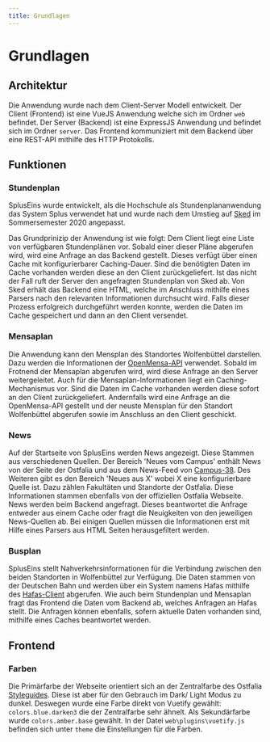 ```yaml
---
title: Grundlagen
---
```

# Grundlagen

## Architektur
Die Anwendung wurde nach dem Client-Server Modell entwickelt. Der Client (Frontend) ist eine VueJS Anwendung welche sich im Ordner `web` befindet. Der Server (Backend) ist eine ExpressJS Anwendung und befindet sich im Ordner `server`. Das Frontend kommuniziert mit dem Backend über eine REST-API mithilfe des HTTP Protokolls.

## Funktionen

### Stundenplan
SplusEins wurde entwickelt, als die Hochschule als Stundenplananwendung das System Splus verwendet hat und wurde nach dem Umstieg auf [Sked](https://stundenplan.ostfalia.de/) im Sommersemester 2020 angepasst.

Das Grundprinizip der Anwendung ist wie folgt: Dem Client liegt eine Liste von verfügbaren Stundenplänen vor. Sobald einer dieser Pläne abgerufen wird, wird eine Anfrage an das Backend gestellt. Dieses verfügt über einen Cache mit konfigurierbarer Caching-Dauer. Sind die benötigten Daten im Cache vorhanden werden diese an den Client zurückgeliefert. Ist das nicht der Fall ruft der Server den angefragten Stundenplan von Sked ab. Von Sked erhält das Backend eine HTML, welche im Anschluss mithilfe eines Parsers nach den relevanten Informationen durchsucht wird. Falls dieser Prozess erfolgreich durchgeführt werden konnte, werden die Daten im Cache gespeichert und dann an den Client versendet.

### Mensaplan
Die Anwendung kann den Mensplan des Standortes Wolfenbüttel darstellen. Dazu werden die Informationen der [OpenMensa-API](https://openmensa.org/) verwendet. Sobald im Frotnend der Mensaplan abgerufen wird, wird diese Anfrage an den Server weitergeleitet. Auch für die Mensaplan-Informationen liegt ein Caching-Mechanismus vor. Sind die Daten im Cache vorhanden werden diese sofort an den Client zurückgeliefert. Andernfalls wird eine Anfrage an die OpenMensa-API gestellt und der neuste Mensplan für den Standort Wolfenbüttel abgerufen sowie im Anschluss an den Client geschickt.

### News
Auf der Startseite von SplusEins werden News angezeigt. Diese Stammen aus verschiedenen Quellen. Der Bereich 'Neues vom Campus' enthält News von der Seite der Ostfalia und aus dem News-Feed von [Campus-38](https://www.campus38.de/newsfeed.xml). Des Weiteren gibt es den Bereich 'Neues aus X' wobei X eine konfigurierbare Quelle ist. Dazu zählen Fakultäten und Standorte der Ostfalia. Diese Informationen stammen ebenfalls von der offiziellen Ostfalia Webseite. News werden beim Backend angefragt. Dieses beantwortet die Anfrage entweder aus einem Cache oder fragt die Neuigkeiten von den jeweiligen News-Quellen ab. Bei einigen Quellen müssen die Informationen erst mit Hilfe eines Parsers aus HTML Seiten herausgefiltert werden.

### Busplan
SplusEins stellt Nahverkehrsinformationen für die Verbindung zwischen den beiden Standorten in Wolfenbüttel zur Verfügung. Die Daten stammen von der Deutschen Bahn und werden über ein System namens Hafas mithilfe des [Hafas-Client](https://github.com/public-transport/hafas-client) abgerufen. Wie auch beim Stundenplan und Mensaplan fragt das Frontend die Daten vom Backend ab, welches Anfragen an Hafas stellt. Die Anfragen können ebenfalls, sofern aktuelle Daten vorhanden sind, mithilfe eines Caches beantwortet werden.

## Frontend

### Farben
Die Primärfarbe der Webseite orientiert sich an der Zentralfarbe des Ostfalia [Styleguides](https://www.ostfalia.de/cms/de/huk/.content/documents/OF_styleguide_web.pdf). Diese ist aber für den Gebrauch im Dark/ Light Modus zu dunkel. Deswegen wurde eine Farbe direkt von Vuetify gewählt: `colors.blue.darken3` die der Zentralfarbe sehr ähnelt. Als Sekundärfarbe wurde `colors.amber.base` gewählt. In der Datei `web\plugins\vuetify.js` befinden sich unter `theme` die Einstellungen für die Farben.